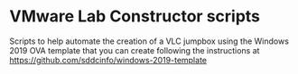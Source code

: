 # VMware Lab Constructor scripts

Scripts to help automate the creation of a VLC jumpbox using the Windows 2019 OVA template that you can create following the instructions at https://github.com/sddcinfo/windows-2019-template
